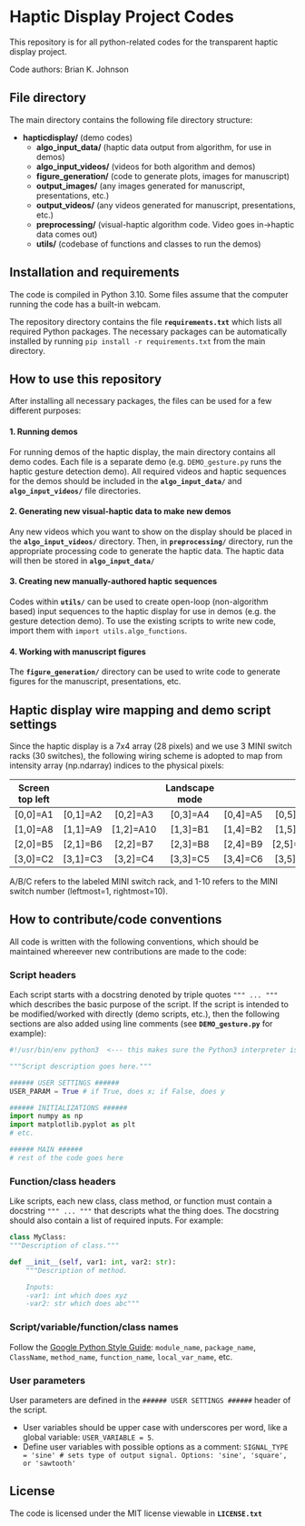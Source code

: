 # Haptic Display Project Codes

This repository is for all python-related codes for the transparent haptic display project.

Code authors: Brian K. Johnson

## File directory

The main directory contains the following file directory structure:

- **hapticdisplay/** (demo codes)
    - **algo_input_data/** (haptic data output from algorithm, for use in demos)
    - **algo_input_videos/** (videos for both algorithm and demos)
    - **figure_generation/** (code to generate plots, images for manuscript)
    - **output_images/** (any images generated for manuscript, presentations, etc.)
    - **output_videos/** (any videos generated for manuscript, presentations, etc.)
    - **preprocessing/** (visual-haptic algorithm code. Video goes in->haptic data comes out)
    - **utils/** (codebase of functions and classes to run the demos)


## Installation and requirements

The code is compiled in Python 3.10. Some files assume that the computer running the code has a built-in webcam.

The repository directory contains the file **`requirements.txt`** which lists all required Python packages. The necessary packages can be automatically installed by running `pip install -r requirements.txt` from the main directory.


## How to use this repository

After installing all necessary packages, the files can be used for a few different purposes:

#### 1. Running demos
For running demos of the haptic display, the main directory contains all demo codes. Each file is a separate demo (e.g. `DEMO_gesture.py` runs the haptic gesture detection demo). All required videos and haptic sequences for the demos should be included in the **`algo_input_data/`** and **`algo_input_videos/`** file directories.

#### 2. Generating new visual-haptic data to make new demos
Any new videos which you want to show on the display should be placed in the **`algo_input_videos/`** directory. Then, in **`preprocessing/`** directory, run the appropriate processing code to generate the haptic data. The haptic data will then be stored in **`algo_input_data/`**

#### 3. Creating new manually-authored haptic sequences
Codes within **`utils/`** can be used to create open-loop (non-algorithm based) input sequences to the haptic display for use in demos (e.g. the gesture detection demo). To use the existing scripts to write new code, import them with `import utils.algo_functions`.

#### 4. Working with manuscript figures
The **`figure_generation/`** directory can be used to write code to generate figures for the manuscript, presentations, etc.


## Haptic display wire mapping and demo script settings

Since the haptic display is a 7x4 array (28 pixels) and we use 3 MINI switch racks (30 switches), the following wiring scheme is adopted to map from intensity array (np.ndarray) indices to the physical pixels:

| Screen top left |  |  | Landscape mode |  |  |  |
|:--------:|:--------:|:--------:|:--------:|:--------:|:--------:|:--------:|
| [0,0]=A1 | [0,1]=A2 | [0,2]=A3 | [0,3]=A4 | [0,4]=A5 | [0,5]=A6 | [0,6]=A7 |
| [1,0]=A8 | [1,1]=A9 | [1,2]=A10 | [1,3]=B1 | [1,4]=B2 | [1,5]=B3 | [1,6]=B4 |
| [2,0]=B5 | [2,1]=B6 | [2,2]=B7 | [2,3]=B8 | [2,4]=B9 | [2,5]=B10 | [2,6]=C1 |
| [3,0]=C2 | [3,1]=C3 | [3,2]=C4 | [3,3]=C5 | [3,4]=C6 | [3,5]=C7 | [3,6]=C8 |

A/B/C refers to the labeled MINI switch rack, and 1-10 refers to the MINI switch number (leftmost=1, rightmost=10).

## How to contribute/code conventions

All code is written with the following conventions, which should be maintained whereever new contributions are made to the code:

### Script headers
Each script starts with a docstring denoted by triple quotes `""" ... """` which describes
the basic purpose of the script. If the script is intended to be modified/worked with directly (demo scripts, etc.), then the following sections are also added using line comments (see **`DEMO_gesture.py`** for example):

```python
#!/usr/bin/env python3  <--- this makes sure the Python3 interpreter is used. Not strictly necessary for us.

"""Script description goes here."""

###### USER SETTINGS ######
USER_PARAM = True # if True, does x; if False, does y

###### INITIALIZATIONS ######
import numpy as np
import matplotlib.pyplot as plt
# etc.

###### MAIN ######
# rest of the code goes here
```

### Function/class headers
Like scripts, each new class, class method, or function must contain a docstring `""" ... """` that
descripts what the thing does. The docstring should also contain a list of required inputs. For example:

```python
class MyClass:
"""Description of class."""

def __init__(self, var1: int, var2: str):
    """Description of method.

    Inputs:
    -var1: int which does xyz
    -var2: str which does abc"""
```

### Script/variable/function/class names
Follow the [Google Python Style Guide](https://google.github.io/styleguide/pyguide.html#316-naming): `module_name`, `package_name`, `ClassName`, `method_name`, `function_name`, `local_var_name`, etc.

### User parameters
User parameters are defined in the `###### USER SETTINGS ######` header of the script.

- User variables should be upper case with underscores per word, like a global variable: `USER_VARIABLE = 5`.
- Define user variables with possible options as a comment: `SIGNAL_TYPE = 'sine' # sets type of output signal. Options: 'sine', 'square', or 'sawtooth'`

## License
The code is licensed under the MIT license viewable in **`LICENSE.txt`**